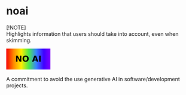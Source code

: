 # noai

[!NOTE]  
Highlights information that users should take into account, even when skimming.

![No AI](./resources/no-ai.svg)

A commitment to avoid the use generative AI in software/development projects.
